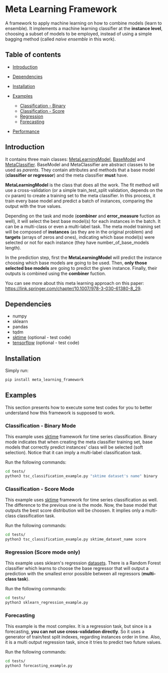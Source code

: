 # Meta Learning Framework

A framework to apply machine learning on how to combine models (learn to ensemble). It implements a machine learning classifier at the **instance level**, choosing a subset of models to be employed, instead of using a simple bagging method (called *naive ensemble* in this work).

## Table of contents

* [Introduction](##Introduction)
* [Dependencies](##Dependencies)
* [Installation](##Installation)
* [Examples](##Examples)
  * [Classification - Binary](###Classification---Binary-Mode)
  * [Classification - Score](###Classification---Score-Mode)
  * [Regression](###Regression-Score-mode-only)
  * [Forecasting](###Forecasting)

* [Performance](##Performance)

## Introduction

It contains three main classes: [MetaLearningModel](https://github.com/CaioUeno/meta-learning-framework/blob/master/meta_learning_framework/meta_learning_model.py), [BaseModel](https://github.com/CaioUeno/meta-learning-framework/blob/master/meta_learning_framework/base_model.py) and [MetaClassifier](https://github.com/CaioUeno/meta-learning-framework/blob/master/meta_learning_framework/meta_classifier.py). BaseModel and MetaClassifier are abstract classes to be used as *parents*. They contain attributes and methods that a base model (**classifier or regressor**) and the meta classifier **must** have.

**MetaLearningModel** is the class that does all the work. The fit method will use a cross-validation (or a simple train_test_split validation, depends on the cv param) to create a training set to the meta classifier. In this process, it train every base model and predict a batch of instances, comparing the output with the true values.

Depending on the task and mode (**combiner** and **error_measure** fuction as well), it will select the best base model(s) for each instances in the batch. It can be a multi-class or even a multi-label task. The meta model training set will be composed of **instances** (as they are in the original problem) and **targets** (arrays of zeros and ones), indicating which base model(s) were selected or not for each instance (they have number_of_base_models length).

In the prediction step, first the **MetaLearningModel** will predict the instance choosing which base models are going to be used. Then, **only those selected bse models** are going to predict the given instance. Finally, their outputs is combined using the **combiner** fuction.

You can see more about this meta learning approach on this paper: <https://link.springer.com/chapter/10.1007/978-3-030-61380-8_29>.

## Dependencies

* numpy
* sklearn
* pandas
* tqdm
* [sktime](https://github.com/alan-turing-institute/sktime/tree/master/sktime) (optional - test code)
* [tensorflow](https://github.com/tensorflow/tensorflow) (optional - test code)

## Installation

Simply run:

```bash
pip install meta_learning_framework
```

## Examples

This section presents how to execute some test codes for you to better understand how this framework is supposed to work.

### Classification - Binary Mode

This example uses [sktime](https://github.com/alan-turing-institute/sktime/tree/master/sktime) framework for time series classification. Binary mode indicates that when creating the meta classifier training set, base models that correctly predict instances' class will be selected (soft selection). Notice that it can imply a multi-label classification task.

Run the following commands:

```bash
cd tests/
python3 tsc_classification_example.py "sktime dataset's name" binary
```

### Classification - Score Mode

This example uses [sktime](https://github.com/alan-turing-institute/sktime/tree/master/sktime) framework for time series classification as well. The difference to the previous one is the mode. Now, the base model that outputs the best score distribution will be choosen. It implies only a multi-class classification task.

Run the following commands:

```bash
cd tests/
python3 tsc_classification_example.py sktime_dataset_name score
```

### Regression (Score mode only)

This example uses sklearn's regression [datasets](https://scikit-learn.org/stable/modules/classes.html#module-sklearn.datasets). There is a Random Forest classifier which learns to choose the base regressor that will output a prediction with the smallest error possible between all regressors (**multi-class task**).

Run the following commands:

```bash
cd tests/
python3 sklearn_regression_example.py
```

### Forecasting

This example is the most complex. It is a regression task, but since is a forecasting, **you can not use cross-validation directly**. So it uses a generator of train/test split indexes, regarding instances order in time. Also, it is a multi output regression task, since it tries to predict two future values.

Run the following commands:

```bash
cd tests/
python3 forecasting_example.py
```
